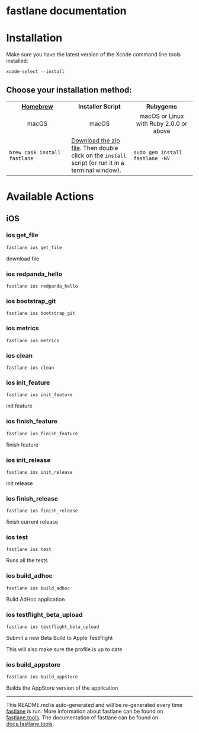fastlane documentation
================
# Installation

Make sure you have the latest version of the Xcode command line tools installed:

```
xcode-select --install
```

## Choose your installation method:

<table width="100%" >
<tr>
<th width="33%"><a href="http://brew.sh">Homebrew</a></td>
<th width="33%">Installer Script</td>
<th width="33%">Rubygems</td>
</tr>
<tr>
<td width="33%" align="center">macOS</td>
<td width="33%" align="center">macOS</td>
<td width="33%" align="center">macOS or Linux with Ruby 2.0.0 or above</td>
</tr>
<tr>
<td width="33%"><code>brew cask install fastlane</code></td>
<td width="33%"><a href="https://download.fastlane.tools">Download the zip file</a>. Then double click on the <code>install</code> script (or run it in a terminal window).</td>
<td width="33%"><code>sudo gem install fastlane -NV</code></td>
</tr>
</table>

# Available Actions
## iOS
### ios get_file
```
fastlane ios get_file
```
download file
### ios redpanda_hello
```
fastlane ios redpanda_hello
```

### ios bootstrap_git
```
fastlane ios bootstrap_git
```

### ios metrics
```
fastlane ios metrics
```

### ios clean
```
fastlane ios clean
```

### ios init_feature
```
fastlane ios init_feature
```
init feature
### ios finish_feature
```
fastlane ios finish_feature
```
finish feature
### ios init_release
```
fastlane ios init_release
```
init release
### ios finish_release
```
fastlane ios finish_release
```
finish current release
### ios test
```
fastlane ios test
```
Runs all the tests
### ios build_adhoc
```
fastlane ios build_adhoc
```
Build AdHoc application
### ios testflight_beta_upload
```
fastlane ios testflight_beta_upload
```
Submit a new Beta Build to Apple TestFlight

This will also make sure the profile is up to date
### ios build_appstore
```
fastlane ios build_appstore
```
Builds the AppStore version of the application

----

This README.md is auto-generated and will be re-generated every time [fastlane](https://fastlane.tools) is run.
More information about fastlane can be found on [fastlane.tools](https://fastlane.tools).
The documentation of fastlane can be found on [docs.fastlane.tools](https://docs.fastlane.tools).
